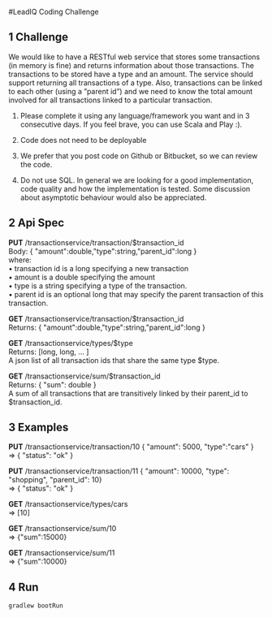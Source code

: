 #LeadIQ Coding Challenge

## 1 Challenge  
We would like to have a RESTful web service that stores some transactions
(in memory is fine) and returns information about those transactions. The
transactions to be stored have a type and an amount. The service should support
returning all transactions of a type. Also, transactions can be linked to each
other (using a ”parent id”) and we need to know the total amount involved for
all transactions linked to a particular transaction.

1. Please complete it using any language/framework you want and in 3 consecutive days. If you feel brave, you can use Scala and Play :).

2. Code does not need to be deployable
3. We prefer that you post code on Github or Bitbucket, so we can review
the code.
4. Do not use SQL.
In general we are looking for a good implementation, code quality and how the
implementation is tested. Some discussion about asymptotic behaviour would
also be appreciated.

## 2 Api Spec  
**PUT** /transactionservice/transaction/$transaction_id  
Body:
{ "amount":double,"type":string,"parent_id":long }  
where:  
• transaction id is a long specifying a new transaction  
• amount is a double specifying the amount  
• type is a string specifying a type of the transaction.  
• parent id is an optional long that may specify the parent transaction of
this transaction.  

**GET** /transactionservice/transaction/$transaction_id  
Returns: { "amount":double,"type":string,"parent_id":long }

**GET** /transactionservice/types/$type  
Returns: [long, long, ... ]  
A json list of all transaction ids that share the same type $type.

**GET** /transactionservice/sum/$transaction_id  
Returns: { "sum": double }  
A sum of all transactions that are transitively linked by their parent_id to
$transaction_id.

## 3 Examples  
**PUT** /transactionservice/transaction/10 { "amount": 5000, "type":"cars" }  
=> { "status": "ok" }

**PUT** /transactionservice/transaction/11
{ "amount": 10000, "type": "shopping", "parent_id": 10}  
=> { "status": "ok" }

**GET** /transactionservice/types/cars  
=> [10]

**GET** /transactionservice/sum/10  
=> {"sum":15000}

**GET** /transactionservice/sum/11  
=> {"sum":10000}

## 4 Run  
`gradlew bootRun`